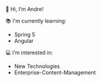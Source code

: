 👋 Hi, I’m Andre!<br>
<!--🧑‍🎓 I'm a MSc Student in Business Informatics.<br>
<br>-->

📚 I'm currently learning: 
- Spring 5
- Angular

💻 I’m interested in:
- New Technologies
- Enterprise-Content-Management

<!---
kr4emer/kr4emer is a ✨ special ✨ repository because its `README.md` (this file) appears on your GitHub profile.
You can click the Preview link to take a look at your changes.
--->

<!--I have a training degree as an IT-Specialist/Appilcation Development and hold a BSc in Business Informatics.-->
